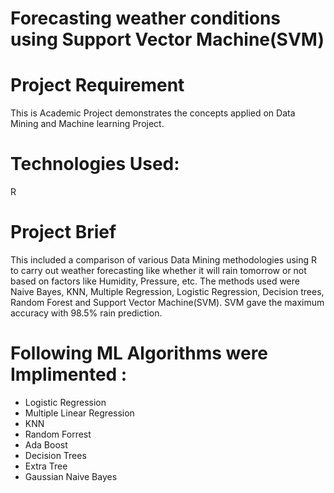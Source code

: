 # Forecasting weather conditions using Support Vector Machine(SVM)

# Project Requirement
This is Academic Project demonstrates the concepts applied on Data Mining and Machine learning Project.

# Technologies Used: 
R 

# Project Brief
This included a comparison of various Data Mining methodologies using R to carry out weather forecasting like whether it will rain tomorrow or not based on factors like Humidity, Pressure, etc. The methods used were Naive Bayes, KNN, Multiple Regression, Logistic Regression, Decision trees, Random Forest and Support Vector Machine(SVM). SVM gave the maximum accuracy with 98.5% rain prediction.


# Following ML Algorithms were Implimented :
- Logistic Regression
- Multiple Linear Regression
- KNN
- Random Forrest
- Ada Boost
- Decision Trees
- Extra Tree
- Gaussian Naive Bayes
